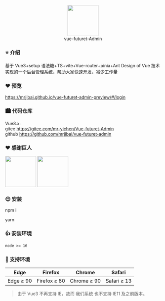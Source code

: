 <div align="center"> 
<img src="https://mr-yichen.gitee.io/vue-futuret-admin-preview/assets/Snipastebg-96592a3f.png" width='100px' hegit="auto" />
</div>
<div align="center">vue-futuret-Admin</div>

### ⭐ 介绍

基于 Vue3+setup 语法糖+TS+vite+Vue-router+pinia+Ant Design of Vue 技术实现的一个后台管理系统，帮助大家快速开发，减少工作量

### ❤️ 预览

https://mrjibai.github.io/vue-futuret-admin-preview/#/login

### 🏙️ 代码仓库

Vue3.x:
<br />
gitee <a href="https://gitee.com/mr-yichen/Vue-futuret-Admin">https://gitee.com/mr-yichen/Vue-futuret-Admin</a>
<br />
github <a href="https://github.com/mrjibai/vue-futuret-admin">https://github.com/mrjibai/vue-futuret-admin</a>

### ❤ 感谢巨人

<div>
  <img src="https://blog.vuejs.org/logo.svg" width='100px' hegit="auto" />
  <img src="https://www.antdv.com/assets/logo.1ef800a8.svg" width='100px' hegit="auto" />
</div>

### 😊 安装

npm i

yarn

### 👍 安装环境

```tex
node >= 16
```

### 🌿 支持环境

| Edge      | Firefox      | Chrome      | Safari      |
| --------- | ------------ | ----------- | ----------- |
| Edge ≥ 90 | Firefox ≥ 80 | Chrome ≥ 90 | Safari ≥ 13 |

> 由于 Vue3 不再支持 IE，故而 我们系统 也不支持 IE11 及之前版本。
